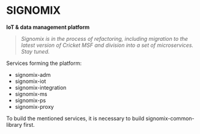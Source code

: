 # SIGNOMIX

**IoT & data management platform**

>*Signomix is in the process of refactoring, including migration to the latest version of Cricket MSF and division into a set of microservices. Stay tuned.*

Services forming the platform:

- signomix-adm
- signomix-iot
- signomix-integration
- signomix-ms
- signomix-ps
- signomix-proxy

To build the mentioned services, it is necessary to build signomix-common-library first.
